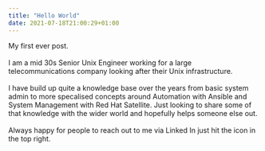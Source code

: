 ```yaml
---
title: "Hello World"
date: 2021-07-18T21:00:29+01:00
---
```

My first ever post.\
\
I am a mid 30s  Senior Unix Engineer working for a large telecommunications company looking after their Unix infrastructure.\
\
I have build up quite a knowledge base over the years from basic system admin to more specalised concepts around Automation with Ansible and System Management with Red Hat Satellite.  Just looking to share some of that knowledge with the wider world and hopefully helps someone else out.\
\
Always happy for people to reach out to me via Linked In just hit the icon in the top right. 
